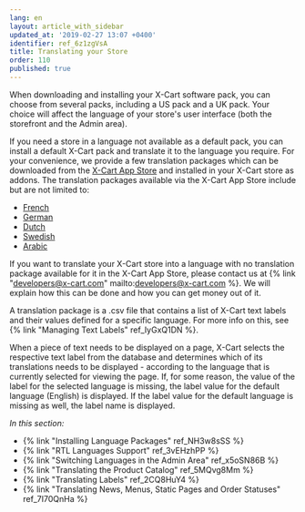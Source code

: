 ```yaml
---
lang: en
layout: article_with_sidebar
updated_at: '2019-02-27 13:07 +0400'
identifier: ref_6z1zgVsA
title: Translating your Store
order: 110
published: true
---
```

When downloading and installing your X-Cart software pack, you can choose from several packs, including a US pack and a UK pack. Your choice will affect the language of your store's user interface (both the storefront and the Admin area). 

If you need a store in a language not available as a default pack, you can install a default X-Cart pack and translate it to the language you require. For your convenience, we provide a few translation packages which can be downloaded from the [X-Cart App Store](https://market.x-cart.com/addons/translation/?filter[edition]=all&filter[priceType]=all&filter[sortBy]=p.arrivalDate "Translation and Localization") and installed in your X-Cart store as addons. The translation packages available via the X-Cart App Store include but are not limited to:

*   [French](https://market.x-cart.com/addons/french-translation.html "Translation and Localization")
*   [German](https://market.x-cart.com/addons/german-translation.html "Translation and Localization")
*   [Dutch](https://market.x-cart.com/addons/dutch-translation-by-community-members.html "Translation and Localization")
*   [Swedish](https://market.x-cart.com/addons/swedish-translation.html "Translating your Store")
*   [Arabic](https://market.x-cart.com/addons/human-made-translation-arabic.html "Translation and Localization")

If you want to translate your X-Cart store into a language with no translation package available for it in the X-Cart App Store, please contact us at {% link "developers@x-cart.com" mailto:developers@x-cart.com %}. We will explain how this can be done and how you can get money out of it.

A translation package is a .csv file that contains a list of X-Cart text labels and their values defined for a specific language. For more info on this, see {% link "Managing Text Labels" ref_IyGxQ1DN %}.

When a piece of text needs to be displayed on a page, X-Cart selects the respective text label from the database and determines which of its translations needs to be displayed - according to the language that is currently selected for viewing the page. If, for some reason, the value of the label for the selected language is missing, the label value for the default language (English) is displayed. If the label value for the default language is missing as well, the label name is displayed.

_In this section:_
*  {% link "Installing Language Packages" ref_NH3w8sSS %}
*  {% link "RTL Languages Support" ref_3vEHzhPP %}
*  {% link "Switching Languages in the Admin Area" ref_x5oSN86B %}
*  {% link "Translating the Product Catalog" ref_5MQvg8Mm %}
*  {% link "Translating Labels" ref_2CQ8HuY4 %}
*  {% link "Translating News, Menus, Static Pages and Order Statuses" ref_7I70QnHa %}
